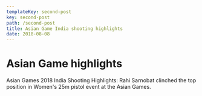```yaml
---
templateKey: second-post
key: second-post
path: /second-post
title: Asian Game India shooting highlights
date: 2018-08-08
---
```

# Asian Game highlights

Asian Games 2018 India Shooting Highlights: Rahi Sarnobat clinched the top position in Women's 25m pistol event at the Asian Games.
